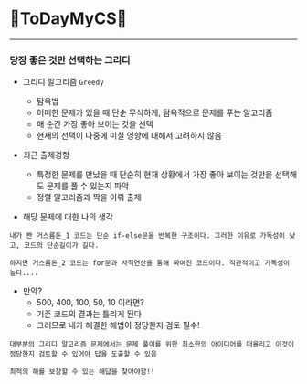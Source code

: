 # 🏫ToDayMyCS🏫

<hr />

### 당장 좋은 것만 선택하는 그리디

- 그리디 알고리즘 `Greedy`
    + 탐욕법
    + 어떠한 문제가 있을 때 단순 무식하게, 탐욕적으로 문제를 푸는 알고리즘
    + 매 순간 가장 좋아 보이는 것을 선택
    + 현재의 선택이 나중에 미칠 영향에 대해서 고려하지 않음

- 최근 출제경향
    + 특정한 문제를 만났을 때 단순히 현재 상황에서 가장 좋아 보이는 것만을 선택해도 문제를 풀 수 있는지 파악
    + 정렬 알고리즘과 짝을 이뤄 출제

- 해당 문제에 대한 나의 생각
```
내가 짠 거스름돈_1 코드는 단순 if-else문을 반복한 구조이다. 그러한 이유로 가독성이 낮고, 코드의 단순길이가 길다. 

하지만 거스름돈_2 코드는 for문과 사칙연산을 통해 짜여진 코드이다. 직관적이고 가독성이 높다....
```

- 만약?
    + 500, 400, 100, 50, 10 이라면?
    + 기존 코드의 결과는 틀리게 된다
    + 그러므로 내가 해결한 해법이 정당한지 검토 필수!

```
대부분의 그리디 알고리즘 문제에서는 문제 풀이를 위한 최소한의 아이디어를 떠올리고 이것이 정당한지 검토할 수 있어야 답을 도출할 수 있음

최적의 해를 보장할 수 있는 해답을 찾아야함!!
```